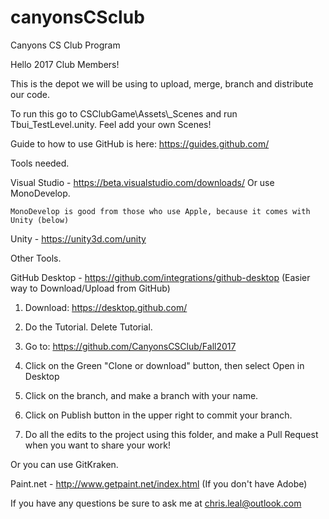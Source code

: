 # canyonsCSclub

Canyons CS Club Program

Hello 2017 Club Members!

This is the depot we will be using to upload, merge, branch and distribute our code.  

To run this go to CSClubGame\Assets\\_Scenes and run Tbui_TestLevel.unity.  Feel add your own Scenes!

Guide to how to use GitHub is here: https://guides.github.com/

Tools needed.

Visual Studio   - https://beta.visualstudio.com/downloads/ Or use MonoDevelop.
    
    MonoDevelop is good from those who use Apple, because it comes with Unity (below)

Unity           - https://unity3d.com/unity 


Other Tools.

GitHub Desktop  - https://github.com/integrations/github-desktop (Easier way to Download/Upload from GitHub)

1) Download:  https://desktop.github.com/ <p>
2) Do the Tutorial. Delete Tutorial.<p>
3) Go to: https://github.com/CanyonsCSClub/Fall2017<p>
4) Click on the Green "Clone or download" button, then select Open in Desktop<p>
5) Click on the branch, and make a branch with your name.<p>
6) Click on Publish button in the upper right to commit your branch.<p>
7) Do all the edits to the project using this folder, and make a Pull Request when you want to share your work!<p>

Or you can use GitKraken.

Paint.net       - http://www.getpaint.net/index.html (If you don't have Adobe)


If you have any questions be sure to ask me at chris.leal@outlook.com
